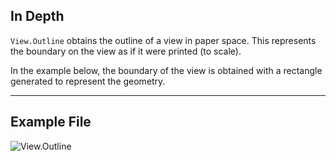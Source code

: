 ## In Depth
`View.Outline` obtains the outline of a view in paper space. This represents the boundary on the view as if it were printed (to scale).

In the example below, the boundary of the view is obtained with a rectangle generated to represent the geometry.
___
## Example File

![View.Outline](./Revit.Elements.Views.View.Outline_img.jpg)
